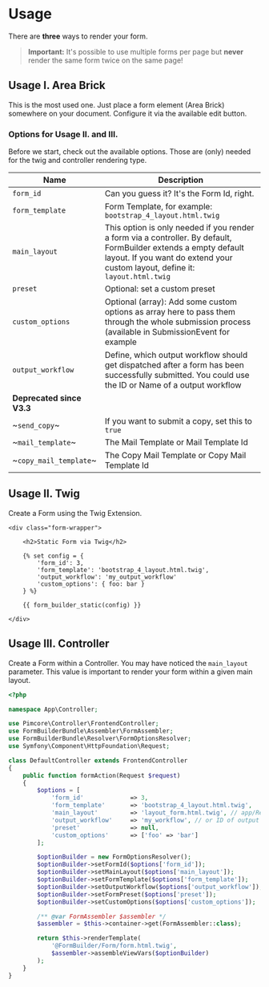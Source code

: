 # Usage
There are **three** ways to render your form.
> **Important:** It's possible to use multiple forms per page but **never** render the same form twice on the same page!

## Usage I. Area Brick
This is the most used one. Just place a form element (Area Brick) somewhere on your document. 
Configure it via the available edit button.

### Options for Usage II. and III.
Before we start, check out the available options. 
Those are (only) needed for the twig and controller rendering type.

| Name | Description |
|------|-------------|
| `form_id` | Can you guess it? It's the Form Id, right. |
| `form_template` | Form Template, for example: `bootstrap_4_layout.html.twig` |
| `main_layout` | This option is only needed if you render a form via a controller. By default, FormBuilder extends a empty default layout. If you want do extend your custom layout, define it: `layout.html.twig` |
| `preset` | Optional: set a custom preset |
| `custom_options` | Optional (array): Add some custom options as array here to pass them through the whole submission process (available in SubmissionEvent for example |
| `output_workflow` | Define, which output workflow should get dispatched after a form has been successfully submitted. You could use the ID or Name of a output workflow |
| **Deprecated since V3.3** | |
| ~`send_copy`~ | If you want to submit a copy, set this to `true` |
| ~`mail_template`~ | The Mail Template or Mail Template Id |
| ~`copy_mail_template`~ | The Copy Mail Template or Copy Mail Template Id |

## Usage II. Twig
Create a Form using the Twig Extension.

```twig
<div class="form-wrapper">

    <h2>Static Form via Twig</h2>

    {% set config = {
        'form_id': 3,
        'form_template': 'bootstrap_4_layout.html.twig',
        'output_workflow': 'my_output_workflow'
        'custom_options': { foo: bar }
    } %}

    {{ form_builder_static(config) }}

</div>
```

## Usage III. Controller
Create a Form within a Controller. You may have noticed the `main_layout` parameter. 
This value is important to render your form within a given main layout.

```php
<?php

namespace App\Controller;

use Pimcore\Controller\FrontendController;
use FormBuilderBundle\Assembler\FormAssembler;
use FormBuilderBundle\Resolver\FormOptionsResolver;
use Symfony\Component\HttpFoundation\Request;

class DefaultController extends FrontendController
{
    public function formAction(Request $request)
    {
        $options = [
            'form_id'             => 3,
            'form_template'       => 'bootstrap_4_layout.html.twig',
            'main_layout'         => 'layout_form.html.twig', // app/Resources/views/layout.html.twig
            'output_workflow'     => 'my_workflow', // or ID of output workflow
            'preset'              => null,
            'custom_options'      => ['foo' => 'bar']
        ];

        $optionBuilder = new FormOptionsResolver();
        $optionBuilder->setFormId($options['form_id']);
        $optionBuilder->setMainLayout($options['main_layout']);
        $optionBuilder->setFormTemplate($options['form_template']);
        $optionBuilder->setOutputWorkflow($options['output_workflow']);
        $optionBuilder->setFormPreset($options['preset']);
        $optionBuilder->setCustomOptions($options['custom_options']);

        /** @var FormAssembler $assembler */
        $assembler = $this->container->get(FormAssembler::class);

        return $this->renderTemplate(
            '@FormBuilder/Form/form.html.twig', 
            $assembler->assembleViewVars($optionBuilder)
        );
    }
}
```